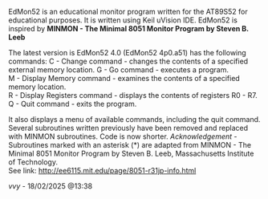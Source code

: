  EdMon52 is an educational monitor program written for the AT89S52 for educational purposes. It is written using Keil uVision IDE.
 EdMon52 is inspired by **MINMON - The Minimal 8051 Monitor Program by Steven B. Leeb**
 
 The latest version is EdMon52 4.0 (EdMon52 4p0.a51) has the following commands:
 C - Change command - changes the contents of a specified external memory location.
 G - Go command - executes a program.   
 M - Display Memory command - examines the contents of a specified memory location.   
 R - Display Registers command - displays the contents of registers R0 - R7.   
 Q - Quit command - exits the program.  

It also displays a menu of available commands, including the quit command.  
Several subroutines written previously have been removed and replaced with MINMON subroutines. Code is now shorter.
 *Acknowledgement* - Subroutines marked with an asterisk (*) are adapted from MINMON - The Minimal 8051 Monitor Program by Steven B. Leeb, Massachusetts Institute of Technology.  
 See link: http://ee6115.mit.edu/page/8051-r31jp-info.html

 *vvy* - 18/02/2025 @13:38
